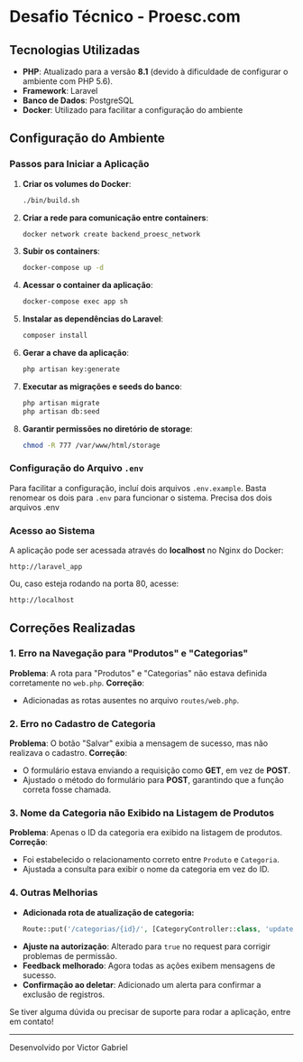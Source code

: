 # Desafio Técnico - Proesc.com

## Tecnologias Utilizadas

- **PHP**: Atualizado para a versão **8.1** (devido à dificuldade de configurar o ambiente com PHP 5.6).
- **Framework**: Laravel
- **Banco de Dados**: PostgreSQL
- **Docker**: Utilizado para facilitar a configuração do ambiente

## Configuração do Ambiente

### Passos para Iniciar a Aplicação

1. **Criar os volumes do Docker**:
   ```bash
   ./bin/build.sh
   ```

2. **Criar a rede para comunicação entre containers**:
   ```bash
   docker network create backend_proesc_network
   ```

3. **Subir os containers**:
   ```bash
   docker-compose up -d
   ```

4. **Acessar o container da aplicação**:
   ```bash
   docker-compose exec app sh
   ```

5. **Instalar as dependências do Laravel**:
   ```bash
   composer install
   ```

6. **Gerar a chave da aplicação**:
   ```bash
   php artisan key:generate
   ```

7. **Executar as migrações e seeds do banco**:
   ```bash
   php artisan migrate
   php artisan db:seed
   ```

8. **Garantir permissões no diretório de storage**:
   ```bash
   chmod -R 777 /var/www/html/storage
   ```

### Configuração do Arquivo `.env`

Para facilitar a configuração, incluí dois arquivos `.env.example`. Basta renomear os dois para `.env` para funcionar o sistema.
Precisa dos dois arquivos .env

### Acesso ao Sistema

A aplicação pode ser acessada através do **localhost** no Nginx do Docker:
```
http://laravel_app
```
Ou, caso esteja rodando na porta 80, acesse:
```
http://localhost
```

## Correções Realizadas

### 1. Erro na Navegação para "Produtos" e "Categorias"
   **Problema**: A rota para "Produtos" e "Categorias" não estava definida corretamente no `web.php`.
   **Correção**:
   - Adicionadas as rotas ausentes no arquivo `routes/web.php`.
   
### 2. Erro no Cadastro de Categoria
   **Problema**: O botão "Salvar" exibia a mensagem de sucesso, mas não realizava o cadastro.
   **Correção**:
   - O formulário estava enviando a requisição como **GET**, em vez de **POST**.
   - Ajustado o método do formulário para **POST**, garantindo que a função correta fosse chamada.

### 3. Nome da Categoria não Exibido na Listagem de Produtos
   **Problema**: Apenas o ID da categoria era exibido na listagem de produtos.
   **Correção**:
   - Foi estabelecido o relacionamento correto entre `Produto` e `Categoria`.
   - Ajustada a consulta para exibir o nome da categoria em vez do ID.

### 4. Outras Melhorias
   - **Adicionada rota de atualização de categoria:**
     ```php
     Route::put('/categorias/{id}/', [CategoryController::class, 'update']);
     ```
   - **Ajuste na autorização**: Alterado para `true` no request para corrigir problemas de permissão.
   - **Feedback melhorado**: Agora todas as ações exibem mensagens de sucesso.
   - **Confirmação ao deletar**: Adicionado um alerta para confirmar a exclusão de registros.

Se tiver alguma dúvida ou precisar de suporte para rodar a aplicação, entre em contato!

---
Desenvolvido por Victor Gabriel 

